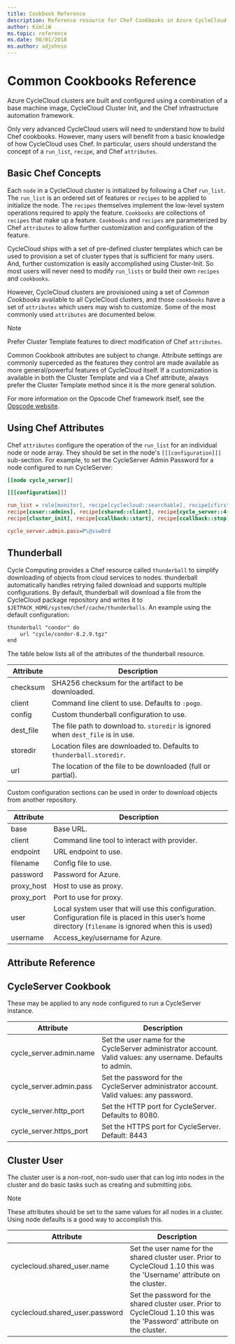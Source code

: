 ```yaml
---
title: Cookbook Reference
description: Reference resource for Chef Cookbooks in Azure CycleCloud
author: KimliW
ms.topic: reference
ms.date: 08/01/2018
ms.author: adjohnso
---
```


# Common Cookbooks Reference

Azure CycleCloud clusters are built and configured using a combination of a base machine image, CycleCloud Cluster Init, and the Chef infrastructure automation framework.

Only very advanced CycleCloud users will need to understand how to build Chef cookbooks.  However, many users will benefit from a basic knowledge of how CycleCloud uses Chef.  In particular, users should understand the concept of a `run_list`, `recipe`, and Chef `attributes`.

## Basic Chef Concepts

Each `node` in a CycleCloud cluster is initialized by following a Chef `run_list`.  The `run_list` is an ordered set of features or `recipes` to be applied to initialize the node.  The `recipes` themselves implement the low-level system operations required to apply the feature.  `Cookbooks` are collections of `recipes` that make up a feature.  `Cookbooks` and `recipes` are parameterized by Chef `attributes` to allow further customization and configuration of the feature.

CycleCloud ships with a set of pre-defined cluster templates which can be used to provision a set of cluster types that is sufficient for many users. And, further customization is easily accomplished using Cluster-Init. So most users will never need to modify `run_lists` or build their own `recipes` and `cookbooks`.

However, CycleCloud clusters are provisioned using a set of *Common Cookbooks* available to all CycleCloud clusters, and those `cookbooks` have a set of `attributes` which users may wish to customize. Some of the most commonly used `attributes` are documented below.

> [!NOTE]
> Prefer Cluster Template features to direct modification of Chef `attributes`.

Common Cookbook attributes are subject to change. Attribute settings are commonly superceded as the features they control are made available as more general/powerful features of CycleCloud itself. If a customization is available in both the Cluster Template and via a Chef attribute, always prefer the Cluster Template method since it is the more general solution.

For more information on the Opscode Chef framework itself, see the [Opscode website](https://docs.opscode.com/).

## Using Chef Attributes

Chef `attributes` configure the operation of the `run_list` for an individual node or node array. They should be set in the node's `[[[configuration]]]` sub-section. For example, to set the CycleServer Admin Password for a node configured to run CycleServer:

``` ini
[[node cycle_server]]

[[[configuration]]]

run_list = role[monitor], recipe[cyclecloud::searchable], recipe[cfirst], \
recipe[cuser::admins], recipe[cshared::client], recipe[cycle_server::4-2-x], \
recipe[cluster_init], recipe[ccallback::start], recipe[ccallback::stop]

cycle_server.admin.pass=P\@ssw0rd
```

## Thunderball

Cycle Computing provides a Chef resource called `thunderball` to simplify downloading of objects
from cloud services to nodes. thunderball automatically handles retrying failed download and
supports multiple configurations. By default, thunderball will download a file from the CycleCloud
package repository and writes it to `$JETPACK_HOME/system/chef/cache/thunderballs`. An example
using the default configuration:

``` txt
thunderball "condor" do
    url "cycle/condor-8.2.9.tgz"
end
```

The table below lists all of the attributes of the thunderball resource.

| Attribute  | Description                                                                      |
| ---------- | -------------------------------------------------------------------------------- |
| checksum   | SHA256 checksum for the artifact to be downloaded.                               |
| client     | Command line client to use. Defaults to `:pogo`.                                 |
| config     | Custom thunderball configuration to use.                                         |
| dest_file  | The file path to download to. `storedir` is ignored when `dest_file` is in use.  |
| storedir   | Location files are downloaded to. Defaults to `thunderball.storedir`.            |
| url        | The location of the file to be downloaded (full or partial).                     |

Custom configuration sections can be used in order to download objects from another repository.

| Attribute   | Description                                                                                                                                              |
| ----------- | -------------------------------------------------------------------------------------------------------------------------------------------------------- |
| base        | Base URL.                                                                                                                                                |
| client      | Command line tool to interact with provider.                                                                                                             |
| endpoint    | URL endpoint to use.                                                                                                                                     |
| filename    | Config file to use.                                                                                                                                      |
| password    | Password for Azure.                                                                                                                                      |
| proxy_host  | Host to use as proxy.                                                                                                                                    |
| proxy_port  | Port to use for proxy.                                                                                                                                   |
| user        | Local system user that will use this configuration. Configuration file is placed in this user’s home directory (`filename` is ignored when this is used) |
| username    | Access_key/username for Azure.                                                                                                                           |

## Attribute Reference

## CycleServer Cookbook

These may be applied to any node configured to run a CycleServer instance.

| Attribute                 | Description                                                                                                   |
| ------------------------- | ------------------------------------------------------------------------------------------------------------- |
| cycle_server.admin.name   | Set the user name for the CycleServer administrator account.  Valid values: any username. Defaults to admin.  |
| cycle_server.admin.pass   | Set the password for the CycleServer administrator account.  Valid values: any password.                      |
| cycle_server.http_port    | Set the HTTP port for CycleServer.  Defaults to 8080.                                                         |
| cycle_server.https_port   | Set the HTTPS port for CycleServer.  Default: 8443                                                            |

## Cluster User

The cluster user is a non-root, non-sudo user that can log into nodes in the cluster and do basic tasks such as creating and submitting jobs.

> [!NOTE]
> These attributes should be set to the same values for all nodes in a cluster. Using node defaults is a
> good way to accomplish this.

| Attribute                        | Description                                                                                                                |
| -------------------------------- | -------------------------------------------------------------------------------------------------------------------------- |
| cyclecloud.shared_user.name      |  Set the user name for the shared cluster user. Prior to CycleCloud 1.10 this was the 'Username' attribute on the cluster. |
| cyclecloud.shared_user.password  | Set the password for the shared cluster user. Prior to CycleCloud 1.10 this was the 'Password' attribute on the cluster.   |
